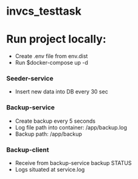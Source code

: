 # invcs_testtask
# Run project locally:
  - Create .env file from env.dist
  - Run $docker-compose up -d
### Seeder-service
  - Insert new data into DB every 30 sec
### Backup-service
  - Create backup every 5 seconds
  - Log file path into container: /app/backup.log
  - Backup path: /app/backup
### Backup-client
  - Receive from backup-service backup STATUS
  - Logs situated at service.log
